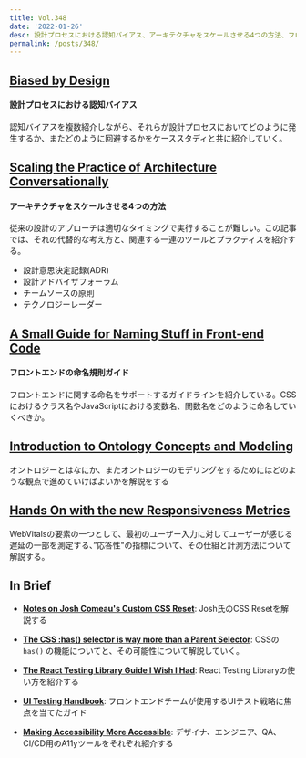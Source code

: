 ```yaml
---
title: Vol.348
date: '2022-01-26'
desc: 設計プロセスにおける認知バイアス、アーキテクチャをスケールさせる4つの方法、フロントエンドの命名規則ガイド、ほか計10リンク
permalink: /posts/348/
---
```



## [Biased by Design](https://biasedbydesign.com/)
#### 設計プロセスにおける認知バイアス

認知バイアスを複数紹介しながら、それらが設計プロセスにおいてどのように発生するか、またどのように回避するかをケーススタディと共に紹介していく。


## [Scaling the Practice of Architecture Conversationally](https://martinfowler.com/articles/scaling-architecture-conversationally.html)
#### アーキテクチャをスケールさせる4つの方法

従来の設計のアプローチは適切なタイミングで実行することが難しい。この記事では、それの代替的な考え方と、関連する一連のツールとプラクティスを紹介する。

- 設計意思決定記録(ADR)
- 設計アドバイザフォーラム
- チームソースの原則
- テクノロジーレーダー


## [A Small Guide for Naming Stuff in Front-end Code](https://blog.frankmtaylor.com/2021/10/21/a-small-guide-for-naming-stuff-in-front-end-code/)
#### フロントエンドの命名規則ガイド

フロントエンドに関する命名をサポートするガイドラインを紹介している。CSSにおけるクラス名やJavaScriptにおける変数名、関数名をどのように命名していくべきか。

## [Introduction to Ontology Concepts and Modeling](https://boxesandarrows.com/introduction-to-ontology-concepts-and-modeling/)

オントロジーとはなにか、またオントロジーのモデリングをするためにはどのような観点で進めていけばよいかを解説をする

## [Hands On with the new Responsiveness Metrics](https://calendar.perfplanet.com/2021/hands-on-with-the-new-responsiveness-metrics/)

WebVitalsの要素の一つとして、最初のユーザー入力に対してユーザーが感じる遅延の一部を測定する、”応答性"の指標について、その仕組と計測方法について解説する。


## In Brief

- **[Notes on Josh Comeau's Custom CSS Reset](https://css-tricks.com/notes-on-josh-comeaus-custom-css-reset/)**: Josh氏のCSS Resetを解説する

- **[The CSS :has() selector is way more than a Parent Selector](https://www.bram.us/2021/12/21/the-css-has-selector-is-way-more-than-a-parent-selector/)**: CSSの `has()` の機能についてと、その可能性について解説していく。

- **[The React Testing Library Guide I Wish I Had](https://blog.theodo.com/2021/12/react-testing-library-guide/)**: React Testing Libraryの使い方を紹介する

- **[UI Testing Handbook](https://storybook.js.org/tutorials/ui-testing-handbook/)**: フロントエンドチームが使用するUIテスト戦略に焦点を当てたガイド

- **[Making Accessibility More Accessible](https://austingil.com/making-accessibility-more-accessible/)**: デザイナ、エンジニア、QA、CI/CD用のA11yツールをそれぞれ紹介する

